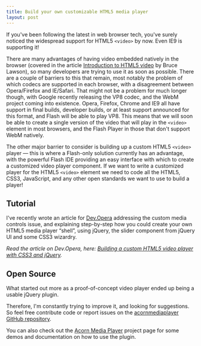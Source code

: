 ```yaml
---
title: Build your own customizable HTML5 media player
layout: post
---
```


If you've been following the latest in web browser tech, you've surely noticed the widespread support for HTML5 `<video>` by now. Even IE9 is supporting it!

There are many advantages of having video embedded natively in the browser (covered in the article [Introduction to HTML5 video](https://web.archive.org/web/20200303130354/https://dev.opera.com/articles/introduction-html5-video/) by Bruce Lawson), so many developers are trying to use it as soon as possible. There are a couple of barriers to this that remain, most notably the problem of which codecs are supported in each browser, with a disagreement between Opera/Firefox and IE/Safari. That might not be a problem for much longer though, with Google recently releasing the VP8 codec, and the WebM project coming into existence. Opera, Firefox, Chrome and IE9 all have support in final builds, developer builds, or at least support announced for this format, and Flash will be able to play VP8. This means that we will soon be able to create a single version of the video that will play in the `<video>` element in most browsers, and the Flash Player in those that don't support WebM natively.

The other major barrier to consider is building up a custom HTML5 `<video>` player — this is where a Flash-only solution currently has an advantage, with the powerful Flash IDE providing an easy interface with which to create a customized video player component. If we want to write a customized player for the HTML5 `<video>` element we need to code all the HTML5, CSS3, JavaScript, and any other open standards we want to use to build a player!

Tutorial
--------
I've recently wrote an article for [Dev.Opera](http://dev.opera.com/) addressing the custom media controls issue, and explaining step-by-step how you could create your own HTML5 media player &ldquo;shell&rdquo;, using jQuery, the slider component from jQuery UI and some CSS3 wizardry.

*Read the article on Dev.Opera, here: [Building a custom HTML5 video player with CSS3 and jQuery](https://web.archive.org/web/20200107003522/https://dev.opera.com/articles/custom-html5-video-player-with-css3-and-jquery/).*

Open Source
-----------
What started out more as a proof-of-concept video player ended up being a usable jQuery plugin.

Therefore, I'm constantly trying to improve it, and looking for suggestions. So feel free contribute code or report issues on the [acornmediaplayer GitHub repository](https://github.com/ghinda/acornmediaplayer/).

You can also check out the [Acorn Media Player](/acornmediaplayer/) project page for some demos and documentation on how to use the plugin.
